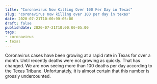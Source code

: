 ```yaml
---
title: "Coronavirus Now Killing Over 100 Per Day in Texas"
slug: "coronavirus now killing over 100 per day in texas"
date: 2020-07-21T10:00:00-05:00
draft: false
publishdate: 2020-07-21T10:00:00-05:00
tags:
- coronavirus
- texas
---
```


Coronavirus cases have been growing at a rapid rate in Texas for over a month. Until recently deaths were not growing as quickly. That has changed. We are now seeing more than 100 deaths per day according to the [Texas Tribune][1]. Unfortunately, it is almost certain that this number is grossly undercounted.

[1]: https://www.texastribune.org/2020/07/20/coronavirus-deaths-texas/
